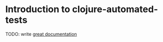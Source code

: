 # Introduction to clojure-automated-tests

TODO: write [great documentation](http://jacobian.org/writing/what-to-write/)
